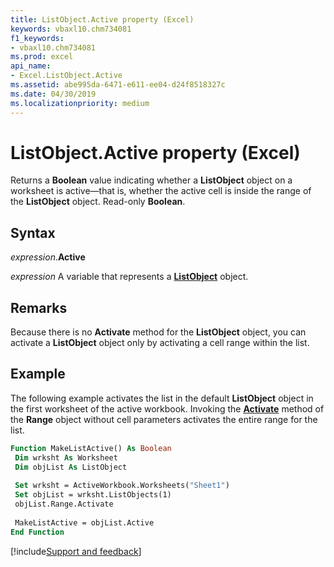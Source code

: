 ```yaml
---
title: ListObject.Active property (Excel)
keywords: vbaxl10.chm734081
f1_keywords:
- vbaxl10.chm734081
ms.prod: excel
api_name:
- Excel.ListObject.Active
ms.assetid: abe995da-6471-e611-ee04-d24f8518327c
ms.date: 04/30/2019
ms.localizationpriority: medium
---
```



# ListObject.Active property (Excel)

Returns a **Boolean** value indicating whether a **ListObject** object on a worksheet is active—that is, whether the active cell is inside the range of the **ListObject** object. Read-only **Boolean**.


## Syntax

_expression_.**Active**

_expression_ A variable that represents a **[ListObject](Excel.ListObject.md)** object.


## Remarks

Because there is no **Activate** method for the **ListObject** object, you can activate a **ListObject** object only by activating a cell range within the list.


## Example

The following example activates the list in the default **ListObject** object in the first worksheet of the active workbook. Invoking the **[Activate](excel.range.activate.md)** method of the **Range** object without cell parameters activates the entire range for the list.


```vb
Function MakeListActive() As Boolean 
 Dim wrksht As Worksheet 
 Dim objList As ListObject 
 
 Set wrksht = ActiveWorkbook.Worksheets("Sheet1") 
 Set objList = wrksht.ListObjects(1) 
 objList.Range.Activate 
 
 MakeListActive = objList.Active 
End Function
```




[!include[Support and feedback](~/includes/feedback-boilerplate.md)]
